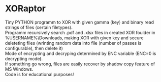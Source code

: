 # XORaptor
Tiny PYTHON programm to XOR with given gamma (key) and binary read strings of files (certain filetypes). <br />
Programm recursively search .pdf and .xlsx files in created XOR foulder in %USERNAME%\Downloads, 
making XOR with given key and secure deleteting files (wrinting random data into file (number of passes is configurable), then delete it) <br />
Mode of encrypting and decryping determined by ENC variable (ENC=0 is decrypting mode). <br />
If something go wrong, files are easily recover by shadow copy feature of MS Windows. <br />
Code is for educational purposes!
